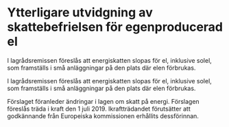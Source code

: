 # Ytterligare utvidgning av skattebefrielsen för egenproducerad el

I lagrådsremissen föreslås att energiskatten slopas för el, inklusive solel,
som framställs i små anläggningar på den plats där elen förbrukas.

I lagrådsremissen föreslås att energiskatten slopas för el, inklusive solel,
som framställs i små anläggningar på den plats där elen förbrukas.

Förslaget föranleder ändringar i lagen om skatt på energi. Förslagen föreslås träda i kraft den 1 juli 2019. Ikraftträdandet förutsätter att godkännande från Europeiska kommissionen erhållits dessförinnan.
